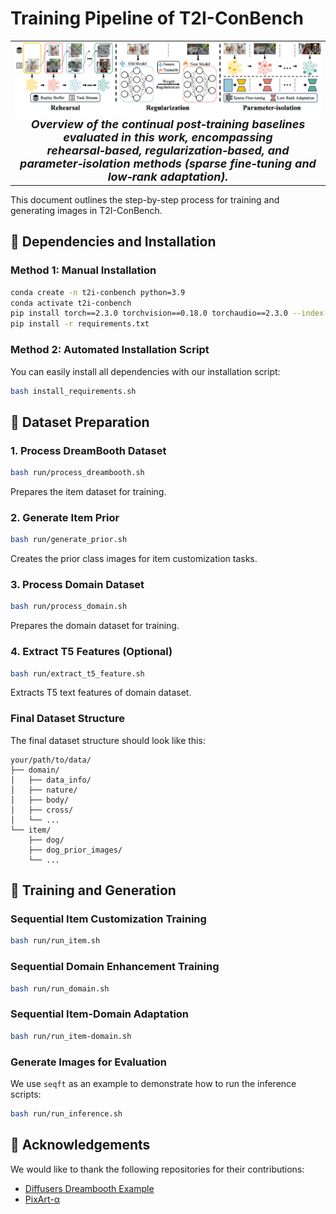 # Training Pipeline of T2I-ConBench

<table align="center">
  <tr>
    <td align="center"> 
      <img src="assets/cl_method.png" alt="Teaser" style="width: 1000px;"/> 
      <br>
      <em style="font-size: 18px;"><strong style="font-size: 18px;">Overview of the continual post‑training baselines evaluated in this work, encompassing rehearsal‑based, regularization‑based, and parameter‑isolation methods (sparse fine‑tuning and low‑rank adaptation).</em>
    </td>
  </tr>
</table>

This document outlines the step-by-step process for training and generating images in T2I-ConBench.

## 🔧 Dependencies and Installation

### Method 1: Manual Installation
```bash
conda create -n t2i-conbench python=3.9
conda activate t2i-conbench
pip install torch==2.3.0 torchvision==0.18.0 torchaudio==2.3.0 --index-url https://download.pytorch.org/whl/cu121
pip install -r requirements.txt
```

### Method 2: Automated Installation Script
You can easily install all dependencies with our installation script:
```bash
bash install_requirements.sh
```

## 📂 Dataset Preparation

### 1. Process DreamBooth Dataset
```bash
bash run/process_dreambooth.sh
```
Prepares the item dataset for training.

### 2. Generate Item Prior
```bash
bash run/generate_prior.sh
```
Creates the prior class images for item customization tasks.

### 3. Process Domain Dataset
```bash
bash run/process_domain.sh
```
Prepares the domain dataset for training.

### 4. Extract T5 Features (Optional)
```bash
bash run/extract_t5_feature.sh
```
Extracts T5 text features of domain dataset.

### Final Dataset Structure
The final dataset structure should look like this:
```
your/path/to/data/
├── domain/
│   ├── data_info/
│   ├── nature/
│   ├── body/
│   ├── cross/
│   └── ...
└── item/
    ├── dog/
    ├── dog_prior_images/
    └── ...
```

## 🚀 Training and Generation

### Sequential Item Customization Training
```bash
bash run/run_item.sh
```

### Sequential Domain Enhancement Training
```bash
bash run/run_domain.sh
```

### Sequential Item-Domain Adaptation 
```bash
bash run/run_item-domain.sh
```

### Generate Images for Evaluation
We use `seqft` as an example to demonstrate how to run the inference scripts:

```bash
bash run/run_inference.sh
```

## 🙏 Acknowledgements
We would like to thank the following repositories for their contributions:
- [Diffusers Dreambooth Example](https://github.com/huggingface/diffusers/tree/main/examples/dreambooth)
- [PixArt-α](https://github.com/PixArt-alpha/PixArt-alpha)

